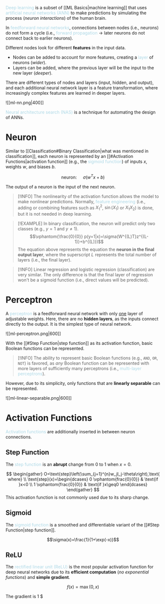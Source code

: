 <span style = "color:lightblue">Deep learning</span> is a subset of [[ML Basics|machine learning]] that uses <span style = "color:lightblue">artificial neural networks (ANN)</span> to make predictions by simulating the process (*neuron interactions*) of the human brain. 

In <span style = "color:lightblue">feedforward neural networks</span>, connections between nodes (i.e., neurons) do not form a cycle (i.e., <span style = "color:lightblue">forward propagation</span> $\rightarrow$ later neurons do not connect back to earlier neurons).

Different nodes look for different **features** in the input data.
- Nodes can be added to account for more features, creating a <span style = "color:lightblue">layer</span> of neurons (*wider*).
- Layers can be added, where the previous layer will be the input to the new layer (*deeper*).

There are different types of nodes and layers (input, hidden, and output), and each additional neural network layer is a feature transformation, where increasingly complex features are learned in deeper layers.

![[ml-nn.png|400]]

<span style = "color:lightblue">Neural architecture search (NAS)</span> is a technique for automating the design of ANNs.

# Neuron
Similar to [[Classification#Binary Classification|what was mentioned in classification]], each neuron is represented by an [[#Activation Functions|activation function]] (e.g., the <span style = "color:lightblue">sigmoid function</span>) of inputs $x$, weights $w$, and biases $b$.

$$\text{neuron: }\quad\sigma(w^Tx+b)$$

The output of a neuron is the input of the next neuron.

> [!INFO]
> The nonlinearity of the activation function allows the model to make nonlinear predictions. Normally, <span style = "color:lightblue">feature engineering</span> (i.e., adding or combining features such as $X_1^2$, $\sin(X_1)$ or $X_1X_2$) is done, but it is not needed in deep learning.

> [!EXAMPLE]
> In binary classification, the neuron will predict only two classes (e.g., $y=1$ and $y\neq1$).
> $$\vphantom{\frac{0}{0}} p(y=1|x)=\sigma(W^{(L)T}z^{(L-1)}+b^{(L)})$$
> The equation above represents the equation the **neuron in the final output layer**, where the superscript $L$ represents the total number of layers (i.e., the final layer).

> [!INFO]
> Linear regression and logistic regression (classification) are very similar. The only difference is that the final layer of regression won't be a sigmoid function (i.e., direct values will be predicted).

# Perceptron
A <span style = "color:lightblue">perceptron</span> is a feedforward neural network with only <u>one</u> layer of adjustable weights. Here, there are no **hidden layers**, as the inputs connect directly to the output. It is the simplest type of neural network.

![[ml-perceptron.png|600]]

With the [[#Step Function|step function]] as its activation function, basic Boolean functions can be represented.

> [!INFO]
> The ability to represent basic Boolean functions (e.g., `AND`, `OR`, `NOT`) is favored, as *any* Boolean function can be represented with more layers of sufficiently many perceptrons (i.e.,  <span style = "color:lightblue">multi-layer perceptrons</span>).

However, due to its simplicity, only functions that are **linearly separable** can be represented.

![[ml-linear-separable.png|600]]

# Activation Functions
<span style = "color:lightblue">Activation functions</span> are additionally inserted in between neuron connections.

## Step Function
The <span style = "color:lightblue">step function</span> is an **abrupt** change from $0$ to $1$ when $x=0$.

$$
\begin{gather}
	O=\text{step}\left(\sum_{j=1}^{n}w_jI_j-\theta\right),\text{ where} \\
	\text{step}(x)=\begin{dcases}
		0 \vphantom{frac{0}{0}} & \text{if }x<0 \\
		1 \vphantom{frac{0}{0}} & \text{if }x\geq0
	\end{dcases}
\end{gather}
$$
This activation function is not commonly used due to its sharp change.

## Sigmoid
The <span style = "color:lightblue">sigmoid function</span> is a smoothed and differentiable variant of the [[#Step Function|step function]].

$$\sigma(x)=\frac{1}{1+\exp(-x)}$$

## ReLU
The <span style = "color:lightblue">rectified linear unit (ReLU)</span> is the most popular activation function for deep neural networks due to its **efficient computation** (*no exponential functions*) and **simple gradient**.

$$f(x)=\max(0,x)$$


The gradient is $1$ $